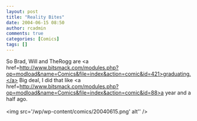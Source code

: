 ```yaml
---
layout: post
title: "Reality Bites"
date: 2004-06-15 08:50
author: rcadmin
comments: true
categories: [Comics]
tags: []
---
```

So Brad, Will and TheRogg are <a href=http://www.bitsmack.com/modules.php?op=modload&name=Comics&file=index&action=comic&id=421>graduating.</a> Big deal, I did that like <a href=http://www.bitsmack.com/modules.php?op=modload&name=Comics&file=index&action=comic&id=88>a year and a half ago.</a><Br><br><!--more--><img src='/wp/wp-content/comics/20040615.png' alt'' />
